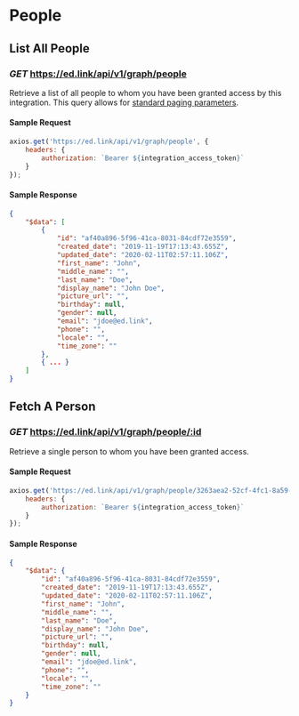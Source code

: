 # People

## List All People
### *GET* https://ed.link/api/v1/graph/people

Retrieve a list of all people to whom you have been granted access by this integration. This query allows for [standard paging parameters](/docs/graph/paginated-requests).

#### Sample Request

```javascript
axios.get('https://ed.link/api/v1/graph/people', {
    headers: {
        authorization: `Bearer ${integration_access_token}`
    }
});
```

#### Sample Response

```json
{
    "$data": [
        {
            "id": "af40a896-5f96-41ca-8031-84cdf72e3559",
            "created_date": "2019-11-19T17:13:43.655Z",
            "updated_date": "2020-02-11T02:57:11.106Z",
            "first_name": "John",
            "middle_name": "",
            "last_name": "Doe",
            "display_name": "John Doe",
            "picture_url": "",
            "birthday": null,
            "gender": null,
            "email": "jdoe@ed.link",
            "phone": "",
            "locale": "",
            "time_zone": ""
        },
        { ... }
    ]
}
```

## Fetch A Person
### *GET* https://ed.link/api/v1/graph/people/:id

Retrieve a single person to whom you have been granted access.

#### Sample Request

```javascript
axios.get('https://ed.link/api/v1/graph/people/3263aea2-52cf-4fc1-8a59-d4641ebfb206', {
    headers: {
        authorization: `Bearer ${integration_access_token}`
    }
});
```

#### Sample Response

```json
{
    "$data": {
        "id": "af40a896-5f96-41ca-8031-84cdf72e3559",
        "created_date": "2019-11-19T17:13:43.655Z",
        "updated_date": "2020-02-11T02:57:11.106Z",
        "first_name": "John",
        "middle_name": "",
        "last_name": "Doe",
        "display_name": "John Doe",
        "picture_url": "",
        "birthday": null,
        "gender": null,
        "email": "jdoe@ed.link",
        "phone": "",
        "locale": "",
        "time_zone": ""
    }
}
```

<!-- ## Create A School
###
`POST https://ed.link/api/v1/graph/people/:person_id`

Retrieve details about a single person.

## Update A Person's Details
###
`PUT https://ed.link/api/v1/graph/people/:person_id`

Change a person's profile details in the source platform.

## Delete A School
###
`DELETE https://ed.link/api/v1/graph/people/:person_id`

Delete a person's account within the source platform. -->